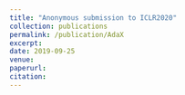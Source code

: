 ```yaml
---
title: "Anonymous submission to ICLR2020"
collection: publications
permalink: /publication/AdaX
excerpt: 
date: 2019-09-25
venue:
paperurl:
citation:
---
```

